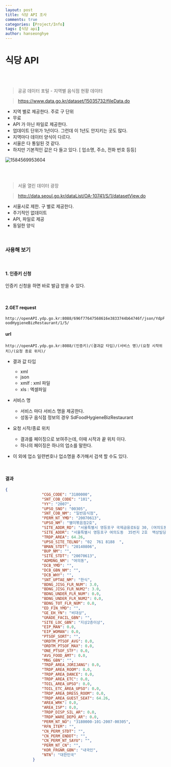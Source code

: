 ```yaml
---
layout: post
title: 식당 API 조사
comments: true
categories: [Project/Info]
tags: [식당 api]
author: hanseonghye
---
```


# 식당 API 

<br />

<br />

> <subtitle> 공공 데이터 포털 - 지역별 음식점 현황 데이터 </subtitle>

> <https://www.data.go.kr/dataset/15035732/fileData.do>

- 지역 별로 제공한다. 주로 구 단위
- 무료
- API 가 아닌 파일로 제공한다.
- 업데이트 단위가 1년이다. 그런데 이 1년도 안지키는 곳도 많다.
- 지역마다 데이터 양식이 다르다.
- 서울은 다 통일된 것 같다.
- 하지만 기본적인 값은 다 들고 있다. [ 업소명, 주소, 전화 번호 등등]

![1584569953604](C:\Users\han\AppData\Roaming\Typora\typora-user-images\1584569953604.png)



<br/>

<br/>

> <subtitle>서울 열린 데이터 광장</subtitle>

> <http://data.seoul.go.kr/dataList/OA-10741/S/1/datasetView.do>

- 서울시로 제한. 구 별로 제공한다.
- 주기적인 없데이트
- API, 파일로 제공
- 동일한 양식

<br />

### 사용해 보기

<br />

#### 1. 인증키 신청

인증키 신청을 하면 바로 발급 받을 수 있다.

<br />

#### 2.GET request

`http://openAPI.ydp.go.kr:8088/696f77647568616e3833744b64746f/json/YdpFoodHygieneBizRestaurant/1/5/`

#### url

`http://openAPI.ydp.go.kr:8088/(인증키)/(결과값 타입)/(서비스 명)/(요청 시작위치)/(요청 종료 위치)/`

- 결과 값 타입
  - xml
  - json
  - xmlf : xml 파일
  - xls : 엑셀파일
- 서비스 명
  - 서비스 마다 서비스 명을 제공한다.
  - 성동구 음식점 정보의 경우 SdFoodHygieneBizRestaurant
- 요청 시작/종료 위치
  - 결과를 페이징으로 보여주는데, 이때 시작과 끝 위치 이다.
  - 하나의 페이징은 하나의 업소를 말한다.

- 이 외에 업소 일련번호나 업소명을 추가해서 검색 할 수도 있다.

<br />

#### 결과

```json
{
                "CGG_CODE": "3180000",
                "SNT_COB_CODE": "101",
                "YY": "2007",
                "UPSO_SNO": "00305",
                "SNT_COB_NM": "일반음식점",
                "PERM_NT_YMD": "20070613",
                "UPSO_NM": "별미볶음점2호",
                "SITE_ADDR_RD": "서울특별시 영등포구 국제금융로6길 30, (여의도동,백상빌딩 315호,316호)",
                "SITE_ADDR": "서울특별시 영등포구 여의도동  35번지 2호  백상빌딩 315호,316호",
                "TRDP_AREA": 64.26,
                "UPSO_SITE_TELNO": "02  761 8188  ",
                "BMAN_STDT": "20140806",
                "BUP_NM": "",
                "SITE_STDT": "20070613",
                "ADMDNG_NM": "여의동",
                "DCB_YMD": "",
                "DCB_GBN_NM": "",
                "DCB_WHY": "",
                "SNT_UPTAE_NM": "한식",
                "BDNG_JISG_FLR_NUM": 3.0,
                "BDNG_JISG_FLR_NUM2": 3.0,
                "BDNG_UNDER_FLR_NUM": 0.0,
                "BDNG_UNDER_FLR_NUM2": 0.0,
                "BDNG_TOT_FLR_NUM": 0.0,
                "ED_FIN_YMD": "",
                "GE_EH_YN": "비대상",
                "GRADE_FACIL_GBN": "",
                "SITE_LOC_GBN": "지상2층이상",
                "EIP_MAN": 0.0,
                "EIP_WOMAN": 0.0,
                "PTSOF_SORT": "",
                "ORDTM_PTSOF_AVG": 0.0,
                "ORDTM_PTSOF_MAX": 0.0,
                "ONE_PTSOF_STF": 0.0,
                "AVG_FOOD_AMT": 0.0,
                "MNG_GBN": "",
                "TRDP_AREA_JORIJANG": 0.0,
                "TRDP_AREA_ROOM": 0.0,
                "TRDP_AREA_DANCE": 0.0,
                "TRDP_AREA_ETC": 0.0,
                "TOIL_AREA_UPSO": 0.0,
                "TOIL_ETC_AREA_UPSO": 0.0,
                "TRDP_AREA_DRESS_ROOM": 0.0,
                "TRDP_AREA_GUEST_SEAT": 64.26,
                "AREA_WRK": 0.0,
                "AREA_ISP": 0.0,
                "TRDP_DISP_SIL_AR": 0.0,
                "TRDP_WARE_DEPO_AR": 0.0,
                "PERM_NT_NO": "3180000-101-2007-00305",
                "RFN_ITEM": "",
                "CN_PERM_STDT": "",
                "CN_PERM_ENDDT": "",
                "CN_PERM_NT_SAYU": "",
                "PERM_NT_CN": "",
                "KOR_FRGNR_GBN": "내국인",
                "NTN": "대한민국"
            }
```


